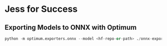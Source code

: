 # Jess for Success

## Exporting Models to ONNX with Optimum

```python
python -m optimum.exporters.onnx --model <hf-repo-or-path> ./onnx-export
```